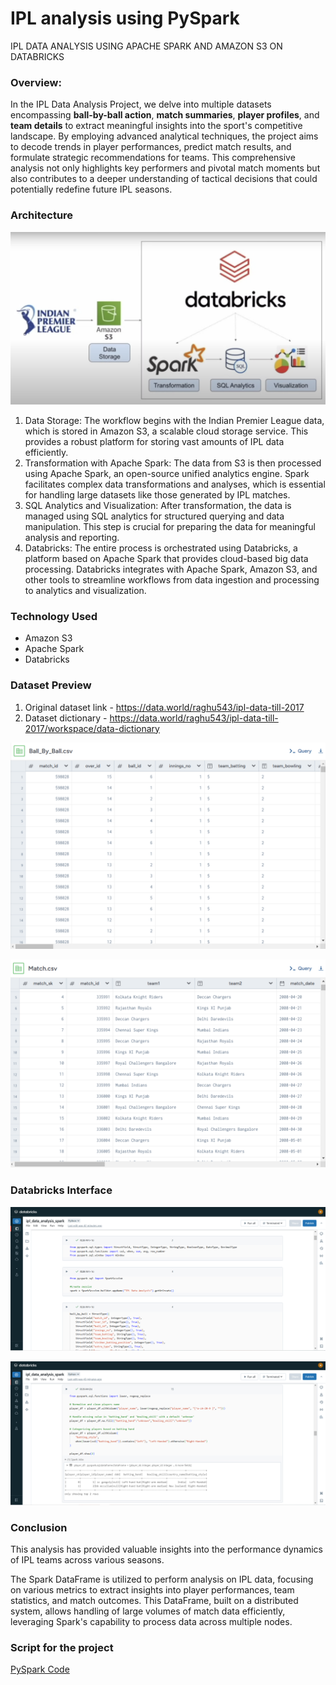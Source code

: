 # IPL analysis using PySpark
IPL DATA ANALYSIS USING APACHE SPARK AND AMAZON S3 ON DATABRICKS

### Overview:
In the IPL Data Analysis Project, we delve into multiple datasets encompassing **ball-by-ball action**, **match summaries**, **player profiles**, and **team details** to extract meaningful insights into the sport's competitive landscape.
By employing advanced analytical techniques, the project aims to decode trends in player performances, predict match results, and formulate strategic recommendations for teams.
This comprehensive analysis not only highlights key performers and pivotal match moments but also contributes to a deeper understanding of tactical decisions that could potentially redefine future IPL seasons.

### Architecture
![Project Architecture](Architecture.png)

1. Data Storage: The workflow begins with the Indian Premier League data, which is stored in Amazon S3, a scalable cloud storage service. This provides a robust platform for storing vast amounts of IPL data efficiently.
2. Transformation with Apache Spark: The data from S3 is then processed using Apache Spark, an open-source unified analytics engine. Spark facilitates complex data transformations and analyses, which is essential for handling large datasets like those generated by IPL matches.
3. SQL Analytics and Visualization: After transformation, the data is managed using SQL analytics for structured querying and data manipulation. This step is crucial for preparing the data for meaningful analysis and reporting.
4. Databricks: The entire process is orchestrated using Databricks, a platform based on Apache Spark that provides cloud-based big data processing. Databricks integrates with Apache Spark, Amazon S3, and other tools to streamline workflows from data ingestion and processing to analytics and visualization.

### Technology Used
* Amazon S3
* Apache Spark
* Databricks

### Dataset Preview
1. Original dataset link - https://data.world/raghu543/ipl-data-till-2017
2. Dataset dictionary - https://data.world/raghu543/ipl-data-till-2017/workspace/data-dictionary

![Ball_By_Ball](BallByBallDataset.PNG)

![Match](MatchDataset.PNG)

### Databricks Interface
![Databricks](databricks.PNG)

![DatabricksPySpark](databricksPyspark.PNG)

### Conclusion
This analysis has provided valuable insights into the performance dynamics of IPL teams across various seasons. 

The Spark DataFrame is utilized to perform analysis on IPL data, focusing on various metrics to extract insights into player performances, team statistics, and match outcomes. This DataFrame, built on a distributed system, allows handling of large volumes of match data efficiently, leveraging Spark's capability to process data across multiple nodes.

### Script for the project
[PySpark Code](ipl_data_analysis_spark.ipynb)
